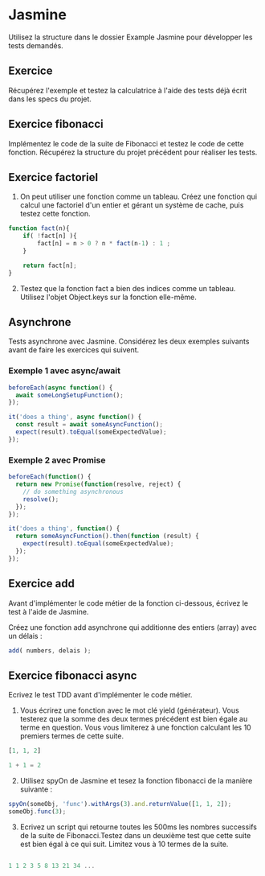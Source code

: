 # Jasmine

Utilisez la structure dans le dossier Example Jasmine pour développer les tests demandés.

## Exercice

Récupérez l'exemple et testez la calculatrice à l'aide des tests déjà écrit dans les specs du projet.

## Exercice fibonacci

Implémentez le code de la suite de Fibonacci et testez le code de cette fonction. Récupérez la structure du projet précédent pour réaliser les tests.

## Exercice factoriel

1. On peut utiliser une fonction comme un tableau. Créez une fonction qui calcul une factoriel d'un entier et gérant un système de cache, puis testez cette fonction.

```js
function fact(n){
    if( !fact[n] ){
        fact[n] = n > 0 ? n * fact(n-1) : 1 ;
    }

    return fact[n];
}

```

2. Testez que la fonction fact a bien des indices comme un tableau. Utilisez l'objet Object.keys sur la fonction elle-même.

## Asynchrone

Tests asynchrone avec Jasmine. Considérez les deux exemples suivants avant de faire les exercices qui suivent.

### Exemple 1 avec async/await

```js
beforeEach(async function() {
  await someLongSetupFunction();
});

it('does a thing', async function() {
  const result = await someAsyncFunction();
  expect(result).toEqual(someExpectedValue);
});
```

### Exemple 2 avec Promise

```js
beforeEach(function() {
  return new Promise(function(resolve, reject) {
    // do something asynchronous
    resolve();
  });
});

it('does a thing', function() {
  return someAsyncFunction().then(function (result) {
    expect(result).toEqual(someExpectedValue);
  });
});
```

## Exercice add

Avant d'implémenter le code métier de la fonction ci-dessous, écrivez le test à l'aide de Jasmine.

Créez une fonction add asynchrone qui additionne des entiers (array) avec un délais :

```js
add( numbers, delais );
```

## Exercice fibonacci async 

Ecrivez le test TDD avant d'implémenter le code métier. 

1. Vous écrirez une fonction avec le mot clé yield (générateur). Vous testerez que la somme des deux termes précédent est bien égale au terme en question. Vous vous limiterez à une fonction calculant les 10 premiers termes de cette suite.

```js
[1, 1, 2] 

1 + 1 = 2
```

2. Utilisez spyOn de Jasmine et tesez la fonction fibonacci de la manière suivante :

```js
spyOn(someObj, 'func').withArgs(3).and.returnValue([1, 1, 2]);
someObj.func(3); 
```

3. Ecrivez un script qui retourne toutes les 500ms les nombres successifs de la suite de Fibonacci.Testez dans un deuxième test que cette suite est bien égal à ce qui suit. Limitez vous à 10 termes de la suite.

```js

1 1 2 3 5 8 13 21 34 ...

```